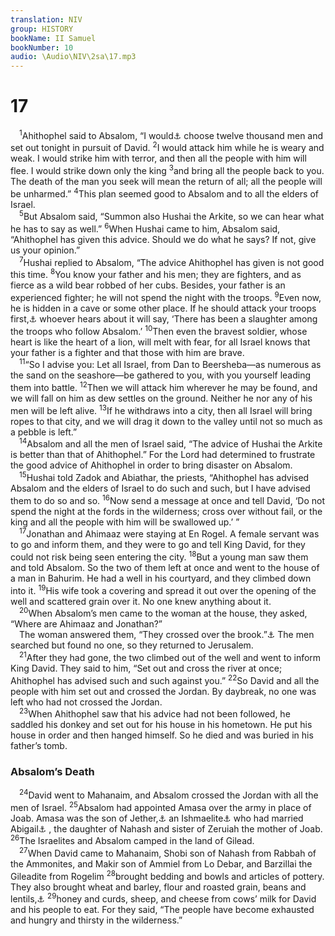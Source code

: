 ```yaml
---
translation: NIV
group: HISTORY
bookName: II Samuel 
bookNumber: 10
audio: \Audio\NIV\2sa\17.mp3
---
```


<div class="title"><h1>17</h1></div>
<span class="verse 2sa_17_1"> <sup>1</sup>Ahithophel said to Absalom, “I would<a data-toggle="tooltip" data-placement="bottom" title="Or Let me">⚓</a> choose twelve thousand men and set out tonight in pursuit of David. </span>
<span class="verse 2sa_17_2"><sup>2</sup>I would attack him while he is weary and weak. I would strike him with terror, and then all the people with him will flee. I would strike down only the king </span>
<span class="verse 2sa_17_3"><sup>3</sup>and bring all the people back to you. The death of the man you seek will mean the return of all; all the people will be unharmed.” </span>
<span class="verse 2sa_17_4"><sup>4</sup>This plan seemed good to Absalom and to all the elders of Israel. <br/></span>
<span class="verse 2sa_17_5"> <sup>5</sup>But Absalom said, “Summon also Hushai the Arkite, so we can hear what he has to say as well.” </span>
<span class="verse 2sa_17_6"><sup>6</sup>When Hushai came to him, Absalom said, “Ahithophel has given this advice. Should we do what he says? If not, give us your opinion.” <br/></span>
<span class="verse 2sa_17_7"> <sup>7</sup>Hushai replied to Absalom, “The advice Ahithophel has given is not good this time. </span>
<span class="verse 2sa_17_8"><sup>8</sup>You know your father and his men; they are fighters, and as fierce as a wild bear robbed of her cubs. Besides, your father is an experienced fighter; he will not spend the night with the troops. </span>
<span class="verse 2sa_17_9"><sup>9</sup>Even now, he is hidden in a cave or some other place. If he should attack your troops first,<a data-toggle="tooltip" data-placement="bottom" title="Or When some of the men fall at the first attack">⚓</a> whoever hears about it will say, ‘There has been a slaughter among the troops who follow Absalom.’ </span>
<span class="verse 2sa_17_10"><sup>10</sup>Then even the bravest soldier, whose heart is like the heart of a lion, will melt with fear, for all Israel knows that your father is a fighter and that those with him are brave. <br/></span>
<span class="verse 2sa_17_11"> <sup>11</sup>“So I advise you: Let all Israel, from Dan to Beersheba—as numerous as the sand on the seashore—be gathered to you, with you yourself leading them into battle. </span>
<span class="verse 2sa_17_12"><sup>12</sup>Then we will attack him wherever he may be found, and we will fall on him as dew settles on the ground. Neither he nor any of his men will be left alive. </span>
<span class="verse 2sa_17_13"><sup>13</sup>If he withdraws into a city, then all Israel will bring ropes to that city, and we will drag it down to the valley until not so much as a pebble is left.” <br/></span>
<span class="verse 2sa_17_14"> <sup>14</sup>Absalom and all the men of Israel said, “The advice of Hushai the Arkite is better than that of Ahithophel.” For the Lord had determined to frustrate the good advice of Ahithophel in order to bring disaster on Absalom. <br/></span>
<span class="verse 2sa_17_15"> <sup>15</sup>Hushai told Zadok and Abiathar, the priests, “Ahithophel has advised Absalom and the elders of Israel to do such and such, but I have advised them to do so and so. </span>
<span class="verse 2sa_17_16"><sup>16</sup>Now send a message at once and tell David, ‘Do not spend the night at the fords in the wilderness; cross over without fail, or the king and all the people with him will be swallowed up.’ ” <br/></span>
<span class="verse 2sa_17_17"> <sup>17</sup>Jonathan and Ahimaaz were staying at En Rogel. A female servant was to go and inform them, and they were to go and tell King David, for they could not risk being seen entering the city. </span>
<span class="verse 2sa_17_18"><sup>18</sup>But a young man saw them and told Absalom. So the two of them left at once and went to the house of a man in Bahurim. He had a well in his courtyard, and they climbed down into it. </span>
<span class="verse 2sa_17_19"><sup>19</sup>His wife took a covering and spread it out over the opening of the well and scattered grain over it. No one knew anything about it. <br/></span>
<span class="verse 2sa_17_20"> <sup>20</sup>When Absalom’s men came to the woman at the house, they asked, “Where are Ahimaaz and Jonathan?” <br/> The woman answered them, “They crossed over the brook.”<a data-toggle="tooltip" data-placement="bottom" title="Or “They passed by the sheep pen toward the water.”">⚓</a> The men searched but found no one, so they returned to Jerusalem. <br/></span>
<span class="verse 2sa_17_21"> <sup>21</sup>After they had gone, the two climbed out of the well and went to inform King David. They said to him, “Set out and cross the river at once; Ahithophel has advised such and such against you.” </span>
<span class="verse 2sa_17_22"><sup>22</sup>So David and all the people with him set out and crossed the Jordan. By daybreak, no one was left who had not crossed the Jordan. <br/></span>
<span class="verse 2sa_17_23"> <sup>23</sup>When Ahithophel saw that his advice had not been followed, he saddled his donkey and set out for his house in his hometown. He put his house in order and then hanged himself. So he died and was buried in his father’s tomb. <br/></span>
<div class="title"><h3>Absalom’s Death </h3></div>
<span class="verse 2sa_17_24"> <sup>24</sup>David went to Mahanaim, and Absalom crossed the Jordan with all the men of Israel. </span>
<span class="verse 2sa_17_25"><sup>25</sup>Absalom had appointed Amasa over the army in place of Joab. Amasa was the son of Jether,<a data-toggle="tooltip" data-placement="bottom" title="Hebrew Ithra , a variant of Jether">⚓</a> an Ishmaelite<a data-toggle="tooltip" data-placement="bottom" title="Some Septuagint manuscripts (see also 1 Chron. 2:17); Hebrew and other Septuagint manuscripts Israelite">⚓</a> who had married Abigail<a data-toggle="tooltip" data-placement="bottom" title="Hebrew Abigal , a variant of Abigail">⚓</a> , the daughter of Nahash and sister of Zeruiah the mother of Joab. </span>
<span class="verse 2sa_17_26"><sup>26</sup>The Israelites and Absalom camped in the land of Gilead. <br/></span>
<span class="verse 2sa_17_27"> <sup>27</sup>When David came to Mahanaim, Shobi son of Nahash from Rabbah of the Ammonites, and Makir son of Ammiel from Lo Debar, and Barzillai the Gileadite from Rogelim </span>
<span class="verse 2sa_17_28"><sup>28</sup>brought bedding and bowls and articles of pottery. They also brought wheat and barley, flour and roasted grain, beans and lentils,<a data-toggle="tooltip" data-placement="bottom" title="Most Septuagint manuscripts and Syriac; Hebrew lentils, and roasted grain">⚓</a></span>
<span class="verse 2sa_17_29"><sup>29</sup>honey and curds, sheep, and cheese from cows’ milk for David and his people to eat. For they said, “The people have become exhausted and hungry and thirsty in the wilderness.” <br/></span>
